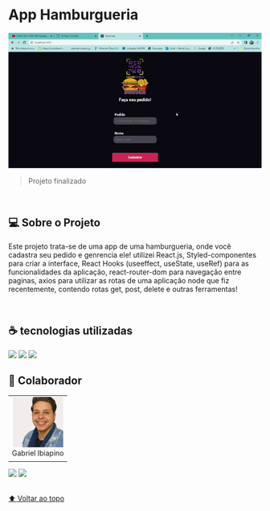 # App Hamburgueria

<img src="./src/Assets/print.gif" alt="Gif do projeto">


> Projeto finalizado 
<br>

## 💻 Sobre o Projeto

Este projeto trata-se de uma app de uma hamburgueria, onde você cadastra seu pedido e genrencia ele! utilizei React.js, Styled-componentes para criar a interface, React Hooks (useeffect, useState, useRef) para as funcionalidades da aplicação, react-router-dom para navegação entre paginas, axios para utilizar as rotas de uma aplicação node que fiz recentemente, contendo rotas get, post, delete e outras ferramentas!

<br>


## ☕ tecnologias utilizadas


<img src="https://img.shields.io/badge/JavaScript-F7DF1E?style=for-the-badge&logo=javascript&logoColor=black">
<img src="https://img.shields.io/badge/React-20232A?style=for-the-badge&logo=react&logoColor=61DAFB">
<img src="https://img.shields.io/badge/Node.js-43853D?style=for-the-badge&logo=node.js&logoColor=white">

<br>

## 🤝 Colaborador

<table>
  <tr>
    <td align="center">
      <a href="#">
        <img src="./src/Assets/Eu.png" width="100px;" alt="Foto do Gabriel Silva no GitHub"/><br>
        <sub>
          <a >Gabriel Ibiapino</a>
        </sub>
      </a>
    </td>
  </tr>
</table>

<div>
 <a href="https://www.linkedin.com/in/gabriel-ibiapino-louren%C3%A7o-da-silva-749b78198/" target="_blank"><img src="https://img.shields.io/badge/-LinkedIn-%230077B5?style=for-the-badge&logo=linkedin&logoColor=white" target="_blank"></a> 
<a href = "mailto:lourencogabriel77@gmail.com"><img src="https://img.shields.io/badge/-Gmail-%23333?style=for-the-badge&logo=gmail&logoColor=white" target="_blank"></a>
</div>
<br>


[⬆ Voltar ao topo](#App-Hamburgueria)<br>
